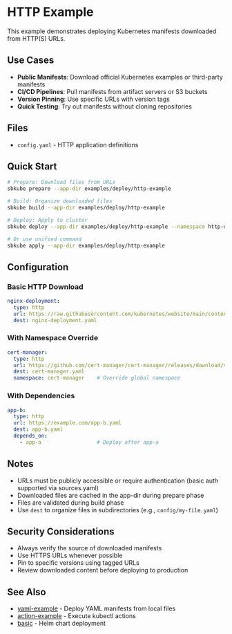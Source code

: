 # HTTP Example

This example demonstrates deploying Kubernetes manifests downloaded from HTTP(S) URLs.

## Use Cases

- **Public Manifests**: Download official Kubernetes examples or third-party manifests
- **CI/CD Pipelines**: Pull manifests from artifact servers or S3 buckets
- **Version Pinning**: Use specific URLs with version tags
- **Quick Testing**: Try out manifests without cloning repositories

## Files

- `config.yaml` - HTTP application definitions

## Quick Start

```bash
# Prepare: Download files from URLs
sbkube prepare --app-dir examples/deploy/http-example

# Build: Organize downloaded files
sbkube build --app-dir examples/deploy/http-example

# Deploy: Apply to cluster
sbkube deploy --app-dir examples/deploy/http-example --namespace http-demo

# Or use unified command
sbkube apply --app-dir examples/deploy/http-example
```

## Configuration

### Basic HTTP Download
```yaml
nginx-deployment:
  type: http
  url: https://raw.githubusercontent.com/kubernetes/website/main/content/en/examples/application/deployment.yaml
  dest: nginx-deployment.yaml
```

### With Namespace Override
```yaml
cert-manager:
  type: http
  url: https://github.com/cert-manager/cert-manager/releases/download/v1.13.0/cert-manager.yaml
  dest: cert-manager.yaml
  namespace: cert-manager    # Override global namespace
```

### With Dependencies
```yaml
app-b:
  type: http
  url: https://example.com/app-b.yaml
  dest: app-b.yaml
  depends_on:
    - app-a                  # Deploy after app-a
```

## Notes

- URLs must be publicly accessible or require authentication (basic auth supported via sources.yaml)
- Downloaded files are cached in the app-dir during prepare phase
- Files are validated during build phase
- Use `dest` to organize files in subdirectories (e.g., `config/my-file.yaml`)

## Security Considerations

- Always verify the source of downloaded manifests
- Use HTTPS URLs whenever possible
- Pin to specific versions using tagged URLs
- Review downloaded content before deploying to production

## See Also

- [yaml-example](../yaml-example/) - Deploy YAML manifests from local files
- [action-example](../action-example/) - Execute kubectl actions
- [basic](../../basic/) - Helm chart deployment
